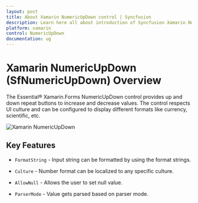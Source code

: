 ```yaml
---
layout: post
title: About Xamarin NumericUpDown control | Syncfusion
description: Learn here all about introduction of Syncfusion Xamarin NumericUpDown (SfNumericUpDown) control, its elements and more.
platform: xamarin
control: NumericUpDown
documentation: ug
---
```


# Xamarin NumericUpDown (SfNumericUpDown) Overview

The Essential® Xamarin.Forms NumericUpDown control provides up and down repeat buttons to increase and decrease values. The control respects UI culture and can be configured to display different formats like currency, scientific, etc.

![Xamarin NumericUpDown](images/overview.png)

## Key Features

* `FormatString` - Input string can be formatted by using the format strings.

* `Culture` - Number format can be localized to any specific culture.

* `AllowNull` - Allows the user to set null value.

* `ParserMode` - Value gets parsed based on parser mode.






